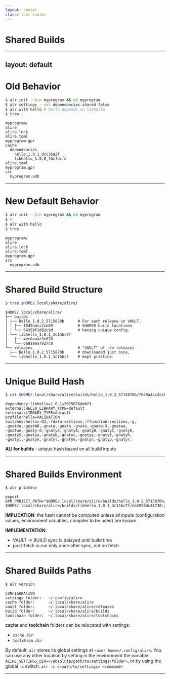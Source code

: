 ```yaml
---
layout: center
class: text-center
---
```


# Shared Builds

---
layout: default
---

# Old Behavior

```bash
$ alr init --bin myprogram && cd myprogram
$ alr settings --set dependencies.shared false
$ alr with hello # hello depends on libhello
$ tree .
```

```text
myprogram/
alire
alire.lock
alire.toml
myprogram.gpr
cache
  dependencies
    hello_1.0.1_dcc36a2f
    libhello_1.0.0_7bc7dcfd
alire.toml
myprogram.gpr
src
  myprogram.adb
```
---

# New Default Behavior

```bash
$ alr init --bin myprogram && cd myprogram
$ #
$ alr with hello
$ tree .
```

```text
myprogram/
alire
alire.lock
alire.toml
myprogram.gpr
src
  myprogram.adb
```

---

# Shared Build Structure

```bash
$ tree $HOME/.local/share/alire/
```

```text
$HOME/.local/share/alire/
├── builds
│ ├── hello_1.0.2_5715870b      # For each release in VAULT,
│ │ ├── f049a4cc2ce09           # SHARED build locations
│ │ └── 64359f1082c9d           # having unique config.
│ └── libhello_1.0.1_3c15bc7f
│   ├── 4ec0aaac3c670 
│   └── 6a8aaea7927c8
└── releases                    # "VAULT" of r/o releases
  ├── hello_1.0.2_5715870b      # downloaded just once,
  └── libhello_1.0.1_3c15bc7    # kept pristine.
```

---

# Unique Build Hash

```bash
$ cat $HOME/.local/share/alire/builds/hello_1.0.2_5715870b/f049a4cc2ce09/alire/build_hash_inputs
```

```text
dependency:libhello=1.0.1=5075676debf3
external:HELLO_LIBRARY_TYPE=default
external:LIBRARY_TYPE=default
profile:hello=VALIDATION
switches:hello=-O3,-fdata-sections,-ffunction-sections,-g,
-gnatVa,-gnatW8,-gnata,-gnatn,-gnato,-gnatw.X,-gnatwa,
-gnatwe,-gnaty-d,-gnaty3,-gnatyA,-gnatyB,-gnatyI,-gnatyO,
-gnatyS,-gnatya,-gnatyb,-gnatyc,-gnatye,-gnatyf,-gnatyh,
-gnatyi,-gnatyk,-gnatyl,-gnatym,-gnatyn,-gnatyp,-gnatyr,
```

<div class="mt-4 text-sm">
<strong>ALI for builds</strong> - unique hash based on all build inputs
</div>

---

# Shared Builds Environment

```bash
$ alr printenv
```

```text
export 
GPR_PROJECT_PATH="$HOME/.local/share/alire/builds/hello_1.0.2_5715870b/830a733e5eab:
$HOME/.local/share/alire/builds/libhello_1.0.1_3c15bc7f/eb3958dc41730:/tmp/a/myprogram"
```

<div class="mt-4 p-4 rounded-xl border border-yellow-400">

**IMPLICATION**: the hash cannot be computed unless all inputs (configuration values, environment variables, compiler to be used) are known.

**IMPLEMENTATION**:
- VAULT → BUILD sync is delayed until build time
- post-fetch is run only once after sync, not on fetch
</div>

---

# Shared Builds Paths

```bash
$ alr version
```

```text
CONFIGURATION
settings folder:   ~/.config/alire
cache folder:      ~/.local/share/alire
vault folder:      ~/.local/share/alire/releases
build folder:      ~/.local/share/alire/builds
toolchain folder:  ~/.local/share/alire/toolchains
```

<div class="mt-4 text-sm">

**cache** and **toolchain** folders can be relocated with settings:
- `cache.dir`
- `toolchain.dir`

By default, `alr` stores its global settings at `<user home>/.config/alire`. You can use any other location by setting in the environment the variable `ALIRE_SETTINGS_DIR=</absolute/path/to/settings/folder>`, or by using the global `-s` switch: `alr -s </path/to/settings> <command>`
</div>

---